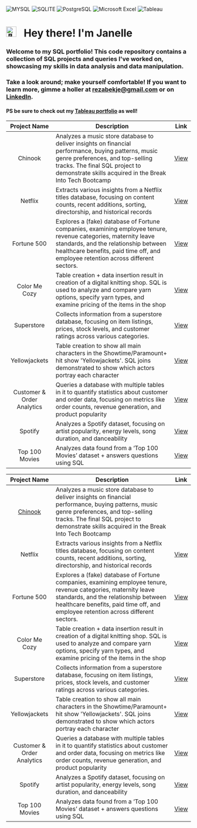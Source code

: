 ![MYSQL](https://img.shields.io/badge/MySQL-005C84?style=for-the-badge&logo=mysql&logoColor=white)
![SQLITE](https://img.shields.io/badge/SQLite-07405E?style=for-the-badge&logo=sqlite&logoColor=white)
![PostgreSQL](https://img.shields.io/badge/PostgreSQL-316192?style=for-the-badge&logo=postgresql&logoColor=white)
![Microsoft Excel](https://img.shields.io/badge/Microsoft_Excel-217346?style=for-the-badge&logo=microsoft-excel&logoColor=white)
![Tableau](https://img.shields.io/badge/Tableau-E97627?style=for-the-badge&logo=Tableau&logoColor=white)

# <picture><img src="https://fonts.gstatic.com/s/e/notoemoji/latest/1f44b/512.gif" alt="👋" width="28"></picture> &nbsp; Hey there! I'm Janelle


### Welcome to my SQL portfolio! This code repository contains a collection of SQL projects and queries I've worked on, showcasing my skills in data analysis and data manipulation. 

### Take a look around; make yourself comfortable! If you want to learn more, gimme a holler at rezabekje@gmail.com or on **[LinkedIn](https://www.linkedin.com/in/janellerezabek/)**.

#### PS be sure to check out my [Tableau portfolio](https://public.tableau.com/app/profile/janelle.rezabek/vizzes) as well!

| Project Name | Description | Link |
|:------------:|-------------|:----:|
| Chinook      | Analyzes a music store database to deliver insights on financial performance, buying patterns, music genre preferences, and top-selling tracks. The final SQL project to demonstrate skills acquired in the Break Into Tech Bootcamp | [View](https://github.com/janellerezabek/SQL/blob/main/Chinook%20Analytics%20(SQL%20Final%20Project)) |
| Netflix                  | Extracts various insights from a Netflix titles database, focusing on content counts, recent additions, sorting, directorship, and historical records | [View](https://github.com/janellerezabek/SQL/blob/main/Netflix%20Analytics) |
| Fortune 500               | Explores a (fake) database of Fortune companies, examining employee tenure, revenue categories, maternity leave standards, and the relationship between healthcare benefits, paid time off, and employee retention across different sectors. | [View](https://github.com/janellerezabek/SQL/blob/main/Fortune%20500) |
| Color Me Cozy             | Table creation + data insertion result in creation of a digital knitting shop. SQL is used to analyze and compare yarn options, specify yarn types, and examine pricing of the items in the shop | [View](https://github.com/janellerezabek/SQL/blob/main/%22Color%20Me%20Cozy%22%20Database%20%2B%20Stats) |
| Superstore                | Collects information from a superstore database, focusing on item listings, prices, stock levels, and customer ratings across various categories. | [View](https://github.com/janellerezabek/SQL/blob/main/Superstore%20Analysis) |
| Yellowjackets             | Table creation to show all main characters in the Showtime/Paramount+ hit show 'Yellowjackets'. SQL joins demonstrated to show which actors portray each character | [View](https://github.com/janellerezabek/SQL/blob/main/Yellowjackets) |
| Customer & Order Analytics | Queries a database with multiple tables in it to quantify statistics about customer and order data, focusing on metrics like order counts, revenue generation, and product popularity | [View](https://github.com/janellerezabek/SQL/blob/main/Customer%20%26%20Order%20Analytics) |
| Spotify                    | Analyzes a Spotify dataset, focusing on artist popularity, energy levels, song duration, and danceability | [View](https://github.com/janellerezabek/SQL/blob/main/Spotify%20Analytics) |
| Top 100 Movies             | Analyzes data found from a ‘Top 100 Movies’ dataset + answers questions using SQL | [View](https://github.com/janellerezabek/SQL/blob/main/Top%20100%20Movies%20Analytics) |


| Project Name | Description | Link |
|:------------:|-------------|:----:|
| [Chinook](https://github.com/janellerezabek/SQL/blob/main/Chinook%20Analytics%20(SQL%20Final%20Project))      | Analyzes a music store database to deliver insights on financial performance, buying patterns, music genre preferences, and top-selling tracks. The final SQL project to demonstrate skills acquired in the Break Into Tech Bootcamp |
| Netflix                  | Extracts various insights from a Netflix titles database, focusing on content counts, recent additions, sorting, directorship, and historical records | [View](https://github.com/janellerezabek/SQL/blob/main/Netflix%20Analytics) |
| Fortune 500               | Explores a (fake) database of Fortune companies, examining employee tenure, revenue categories, maternity leave standards, and the relationship between healthcare benefits, paid time off, and employee retention across different sectors. | [View](https://github.com/janellerezabek/SQL/blob/main/Fortune%20500) |
| Color Me Cozy             | Table creation + data insertion result in creation of a digital knitting shop. SQL is used to analyze and compare yarn options, specify yarn types, and examine pricing of the items in the shop | [View](https://github.com/janellerezabek/SQL/blob/main/%22Color%20Me%20Cozy%22%20Database%20%2B%20Stats) |
| Superstore                | Collects information from a superstore database, focusing on item listings, prices, stock levels, and customer ratings across various categories. | [View](https://github.com/janellerezabek/SQL/blob/main/Superstore%20Analysis) |
| Yellowjackets             | Table creation to show all main characters in the Showtime/Paramount+ hit show 'Yellowjackets'. SQL joins demonstrated to show which actors portray each character | [View](https://github.com/janellerezabek/SQL/blob/main/Yellowjackets) |
| Customer & Order Analytics | Queries a database with multiple tables in it to quantify statistics about customer and order data, focusing on metrics like order counts, revenue generation, and product popularity | [View](https://github.com/janellerezabek/SQL/blob/main/Customer%20%26%20Order%20Analytics) |
| Spotify                    | Analyzes a Spotify dataset, focusing on artist popularity, energy levels, song duration, and danceability | [View](https://github.com/janellerezabek/SQL/blob/main/Spotify%20Analytics) |
| Top 100 Movies             | Analyzes data found from a ‘Top 100 Movies’ dataset + answers questions using SQL | [View](https://github.com/janellerezabek/SQL/blob/main/Top%20100%20Movies%20Analytics) |
